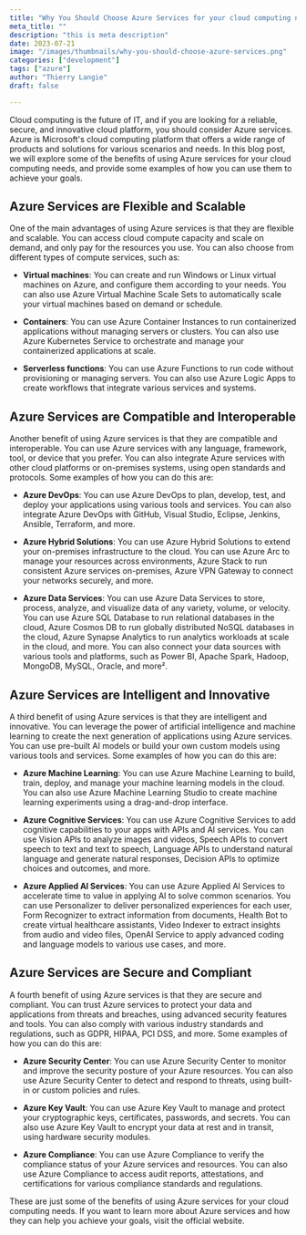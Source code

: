 ```yaml
---
title: "Why You Should Choose Azure Services for your cloud computing needs ?"
meta_title: ""
description: "this is meta description"
date: 2023-07-21
image: "/images/thumbnails/why-you-should-choose-azure-services.png"
categories: ["development"]
tags: ["azure"]
author: "Thierry Langie"
draft: false

---
```

Cloud computing is the future of IT, and if you are looking for a reliable, secure, and innovative cloud platform, you should consider Azure services. Azure is Microsoft's cloud computing platform that offers a wide range of products and solutions for various scenarios and needs. In this blog post, we will explore some of the benefits of using Azure services for your cloud computing needs, and provide some examples of how you can use them to achieve your goals.

## Azure Services are Flexible and Scalable

One of the main advantages of using Azure services is that they are flexible and scalable. You can access cloud compute capacity and scale on demand, and only pay for the resources you use. You can also choose from different types of compute services, such as:

- **Virtual machines**: You can create and run Windows or Linux virtual machines on Azure, and configure them according to your needs. You can also use Azure Virtual Machine Scale Sets to automatically scale your virtual machines based on demand or schedule.

- **Containers**: You can use Azure Container Instances to run containerized applications without managing servers or clusters. You can also use Azure Kubernetes Service to orchestrate and manage your containerized applications at scale.

- **Serverless functions**: You can use Azure Functions to run code without provisioning or managing servers. You can also use Azure Logic Apps to create workflows that integrate various services and systems.

 ## Azure Services are Compatible and Interoperable

 Another benefit of using Azure services is that they are compatible and interoperable. You can use Azure services with any language, framework, tool, or device that you prefer. You can also integrate Azure services with other cloud platforms or on-premises systems, using open standards and protocols. Some examples of how you can do this are:

- **Azure DevOps**: You can use Azure DevOps to plan, develop, test, and deploy your applications using various tools and services. You can also integrate Azure DevOps with GitHub, Visual Studio, Eclipse, Jenkins, Ansible, Terraform, and more.

- **Azure Hybrid Solutions**: You can use Azure Hybrid Solutions to extend your on-premises infrastructure to the cloud. You can use Azure Arc to manage your resources across environments, Azure Stack to run consistent Azure services on-premises, Azure VPN Gateway to connect your networks securely, and more.

- **Azure Data Services**: You can use Azure Data Services to store, process, analyze, and visualize data of any variety, volume, or velocity. You can use Azure SQL Database to run relational databases in the cloud, Azure Cosmos DB to run globally distributed NoSQL databases in the cloud, Azure Synapse Analytics to run analytics workloads at scale in the cloud, and more. You can also connect your data sources with various tools and platforms, such as Power BI, Apache Spark, Hadoop, MongoDB, MySQL, Oracle, and more².

## Azure Services are Intelligent and Innovative

A third benefit of using Azure services is that they are intelligent and innovative. You can leverage the power of artificial intelligence and machine learning to create the next generation of applications using Azure services. You can use pre-built AI models or build your own custom models using various tools and services. Some examples of how you can do this are:

- **Azure Machine Learning**: You can use Azure Machine Learning to build, train, deploy, and manage your machine learning models in the cloud. You can also use Azure Machine Learning Studio to create machine learning experiments using a drag-and-drop interface.

- **Azure Cognitive Services**: You can use Azure Cognitive Services to add cognitive capabilities to your apps with APIs and AI services. You can use Vision APIs to analyze images and videos, Speech APIs to convert speech to text and text to speech, Language APIs to understand natural language and generate natural responses, Decision APIs to optimize choices and outcomes, and more.

- **Azure Applied AI Services**: You can use Azure Applied AI Services to accelerate time to value in applying AI to solve common scenarios. You can use Personalizer to deliver personalized experiences for each user, Form Recognizer to extract information from documents, Health Bot to create virtual healthcare assistants, Video Indexer to extract insights from audio and video files, OpenAI Service to apply advanced coding and language models to various use cases, and more.

 ## Azure Services are Secure and Compliant

 A fourth benefit of using Azure services is that they are secure and compliant. You can trust Azure services to protect your data and applications from threats and breaches, using advanced security features and tools. You can also comply with various industry standards and regulations, such as GDPR, HIPAA, PCI DSS, and more. Some examples of how you can do this are:

- **Azure Security Center**: You can use Azure Security Center to monitor and improve the security posture of your Azure resources. You can also use Azure Security Center to detect and respond to threats, using built-in or custom policies and rules.

- **Azure Key Vault**: You can use Azure Key Vault to manage and protect your cryptographic keys, certificates, passwords, and secrets. You can also use Azure Key Vault to encrypt your data at rest and in transit, using hardware security modules.

- **Azure Compliance**: You can use Azure Compliance to verify the compliance status of your Azure services and resources. You can also use Azure Compliance to access audit reports, attestations, and certifications for various compliance standards and regulations.

 These are just some of the benefits of using Azure services for your cloud computing needs. If you want to learn more about Azure services and how they can help you achieve your goals, visit the official website.